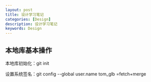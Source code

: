 ```yaml
---
layout: post
title: 设计学习笔记
categories: [Design]
description: 设计学习笔记
keywords: Design
---
```


## 本地库基本操作

本地库初始化：git init

设置系统签名：git config --global user.name tom_glb    =fetch+merge


